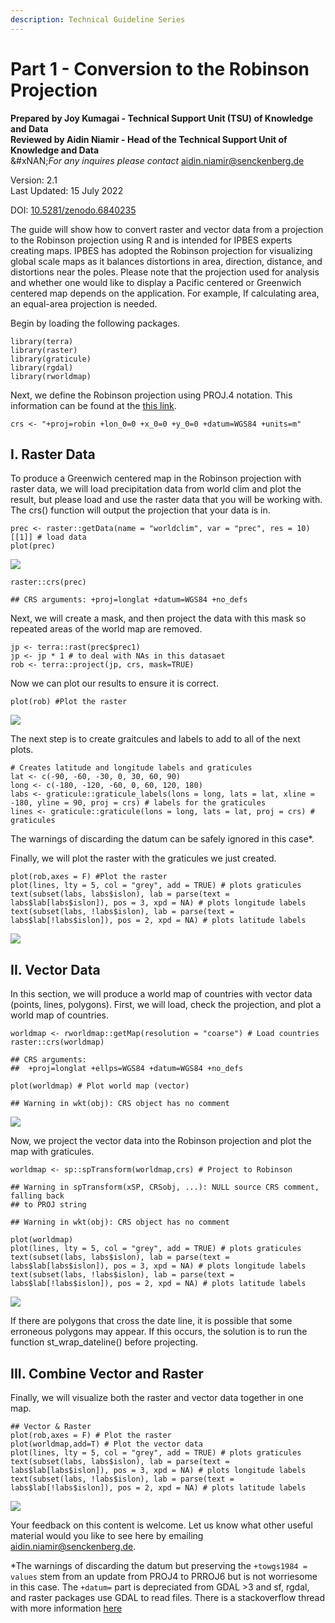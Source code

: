 ```yaml
---
description: Technical Guideline Series
---
```


# Part 1 - Conversion to the Robinson Projection



**Prepared by Joy Kumagai - Technical Support Unit (TSU) of Knowledge and Data**\
**Reviewed by Aidin Niamir - Head of the Technical Support Unit of Knowledge and Data**\
&#xNAN;_&#x46;or any inquires please contact_ [aidin.niamir@senckenberg.de](mailto:aidin.niamir@senckenberg.de)

Version: 2.1\
Last Updated: 15 July 2022

DOI:  [10.5281/zenodo.6840235](https://doi.org/10.5281/zenodo.6840235)

The guide will show how to convert raster and vector data from a projection to the Robinson projection using R and is intended for IPBES experts creating maps. IPBES has adopted the Robinson projection for visualizing global scale maps as it balances distortions in area, direction, distance, and distortions near the poles. Please note that the projection used for analysis and whether one would like to display a Pacific centered or Greenwich centered map depends on the application. For example, If calculating area, an equal-area projection is needed.

Begin by loading the following packages.

```
library(terra)
library(raster)
library(graticule)
library(rgdal)
library(rworldmap)
```

Next, we define the Robinson projection using PROJ.4 notation. This information can be found at the [this link](https://epsg.io/54030).

```
crs <- "+proj=robin +lon_0=0 +x_0=0 +y_0=0 +datum=WGS84 +units=m"
```

## I. Raster Data

To produce a Greenwich centered map in the Robinson projection with raster data, we will load precipitation data from world clim and plot the result, but please load and use the raster data that you will be working with. The crs() function will output the projection that your data is in.

```
prec <- raster::getData(name = "worldclim", var = "prec", res = 10)[[1]] # load data
plot(prec)
```

![](<../../.gitbook/assets/unnamed-chunk-3-1 (3).png>)

```
raster::crs(prec)

## CRS arguments: +proj=longlat +datum=WGS84 +no_defs
```

Next, we will create a mask, and then project the data with this mask so repeated areas of the world map are removed.

```
jp <- terra::rast(prec$prec1)
jp <- jp * 1 # to deal with NAs in this datasaet
rob <- terra::project(jp, crs, mask=TRUE)
```

Now we can plot our results to ensure it is correct.

```
plot(rob) #Plot the raster
```

![](<../../.gitbook/assets/unnamed-chunk-5-1 (6).png>)

The next step is to create graitcules and labels to add to all of the next plots.

```
# Creates latitude and longitude labels and graticules
lat <- c(-90, -60, -30, 0, 30, 60, 90)
long <- c(-180, -120, -60, 0, 60, 120, 180)
labs <- graticule::graticule_labels(lons = long, lats = lat, xline = -180, yline = 90, proj = crs) # labels for the graticules 
lines <- graticule::graticule(lons = long, lats = lat, proj = crs) # graticules 
```

The warnings of discarding the datum can be safely ignored in this case\*.

Finally, we will plot the raster with the graticules we just created.

```
plot(rob,axes = F) #Plot the raster
plot(lines, lty = 5, col = "grey", add = TRUE) # plots graticules 
text(subset(labs, labs$islon), lab = parse(text = labs$lab[labs$islon]), pos = 3, xpd = NA) # plots longitude labels
text(subset(labs, !labs$islon), lab = parse(text = labs$lab[!labs$islon]), pos = 2, xpd = NA) # plots latitude labels
```

![](<../../.gitbook/assets/unnamed-chunk-7-1 (3).png>)

## II. Vector Data

In this section, we will produce a world map of countries with vector data (points, lines, polygons). First, we will load, check the projection, and plot a world map of countries.

```
worldmap <- rworldmap::getMap(resolution = "coarse") # Load countries 
raster::crs(worldmap)

## CRS arguments:
##  +proj=longlat +ellps=WGS84 +datum=WGS84 +no_defs

plot(worldmap) # Plot world map (vector)

## Warning in wkt(obj): CRS object has no comment
```

![](<../../.gitbook/assets/unnamed-chunk-8-1 (1).png>)

Now, we project the vector data into the Robinson projection and plot the map with graticules.

```
worldmap <- sp::spTransform(worldmap,crs) # Project to Robinson 

## Warning in spTransform(xSP, CRSobj, ...): NULL source CRS comment, falling back
## to PROJ string

## Warning in wkt(obj): CRS object has no comment

plot(worldmap)
plot(lines, lty = 5, col = "grey", add = TRUE) # plots graticules 
text(subset(labs, labs$islon), lab = parse(text = labs$lab[labs$islon]), pos = 3, xpd = NA) # plots longitude labels
text(subset(labs, !labs$islon), lab = parse(text = labs$lab[!labs$islon]), pos = 2, xpd = NA) # plots latitude labels
```

![](<../../.gitbook/assets/unnamed-chunk-9-1 (4).png>)

If there are polygons that cross the date line, it is possible that some erroneous polygons may appear. If this occurs, the solution is to run the function st\_wrap\_dateline() before projecting.

## III. Combine Vector and Raster

Finally, we will visualize both the raster and vector data together in one map.

```
## Vector & Raster
plot(rob,axes = F) # Plot the raster
plot(worldmap,add=T) # Plot the vector data 
plot(lines, lty = 5, col = "grey", add = TRUE) # plots graticules 
text(subset(labs, labs$islon), lab = parse(text = labs$lab[labs$islon]), pos = 3, xpd = NA) # plots longitude labels
text(subset(labs, !labs$islon), lab = parse(text = labs$lab[!labs$islon]), pos = 2, xpd = NA) # plots latitude labels
```

![](<../../.gitbook/assets/unnamed-chunk-10-1 (1).png>)

Your feedback on this content is welcome. Let us know what other useful material would you like to see here by emailing [aidin.niamir@senckenberg.de](mailto:aidin.niamir@senckenberg.de).

\*The warnings of discarding the datum but preserving the `+towgs1984 = values` stem from an update from PROJ4 to PRROJ6 but is not worriesome in this case. The `+datum=` part is depreciated from GDAL >3 and sf, rgdal, and raster packages use GDAL to read files. There is a stackoverflow thread with more information [here](https://stackoverflow.com/questions/63727886/proj4-to-proj6-upgrade-and-discarded-datum-warnings)
